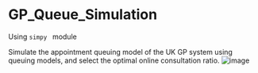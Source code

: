 # GP_Queue_Simulation
Using  `simpy ` module

Simulate the appointment queuing model of the UK GP system using queuing models, and select the optimal online consultation ratio.
![image](https://github.com/user-attachments/assets/4008135b-f361-4791-9eda-88b49698bf2a)
